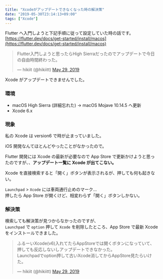 ```yaml
---
title: "Xcodeがアップデートできなくなった時の解決策"
date: "2019-05-30T23:14:13+09:00"
tags: ["Xcode"]
---
```


Flutter へ入門しようと下記手順に従って設定していた時の話です。  
[https://flutter.dev/docs/get-started/install/macos](https://flutter.dev/docs/get-started/install/macos)

<blockquote class="twitter-tweet"><p lang="ja" dir="ltr">Flutter入門しようと思ったらHigh Sierraだったのでアップデートで今日の自由時間終わった。</p>&mdash; hikiit (@hikiitt) <a href="https://twitter.com/hikiitt/status/1133757326891003909?ref_src=twsrc%5Etfw">May 29, 2019</a></blockquote>

Xcode がアップデートできませんでした。

### 環境

- macOS High Sierra (詳細忘れた) -> macOS Mojave 10.14.5 へ更新
- Xcode 6.x

### 現象

私の Xcode は version6 で時が止まっていました。

iOS 開発なんてほとんどやったことがなかったので。

Flutter 開発には Xcode の最新が必要なので App Store で更新かけようと思ったのですが、、**アップデート一覧に Xcode が出てこない。**

Xcode を直接検索すると「開く」ボタンが表示されるが、押しても何も起きない。

`Launchpad` > `Xcode` には車両通行止めのマーク...  
押したら App Store が開くけど、相変わらず「開く」ボタンしかない。

### 解決策

検索しても解決策が見つからなかったのですが、  
`Launchpad` で `option` 押して `Xcode` を削除したところ、App Store で最新 Xcode をインストールできました。

<blockquote class="twitter-tweet"><p lang="ja" dir="ltr">ふるーいXcode(v6)入れてたらAppStoreでは開くボタンになっていて、押しても反応しないしアップデートできなかった。<br>Launchpadでoption押して古いXcode消してからAppStore見たらいけた。</p>&mdash; hikiit (@hikiitt) <a href="https://twitter.com/hikiitt/status/1133766773809876992?ref_src=twsrc%5Etfw">May 29, 2019</a></blockquote>
